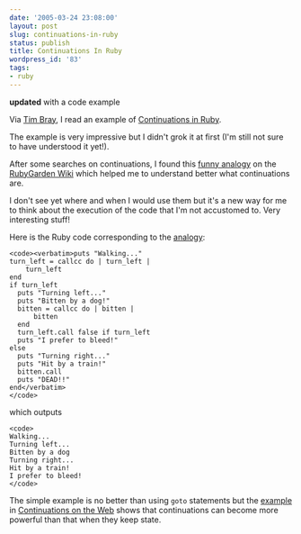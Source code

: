 ```yaml
---
date: '2005-03-24 23:08:00'
layout: post
slug: continuations-in-ruby
status: publish
title: Continuations In Ruby
wordpress_id: '83'
tags:
- ruby
---
```


**updated** with a code example


Via [Tim Bray](http://www.tbray.org/ongoing/When/200x/2005/03/24/Continuations), I read an example of [Continuations in Ruby](http://www.phubuh.org/Media/Writing/Continuations/).  

The example is very impressive but I didn't grok it at first (I'm still not sure to have understood it yet!).






After some searches on continuations, I found this [funny analogy](http://rubygarden.org/ruby?ContinuationExplanation) on the [RubyGarden Wiki](http://rubygarden.org/ruby?) which helped me to understand better what continuations are.  






I don't see yet where and when I would use them but it's a new way for me to think about the execution of the code that I'm not accustomed to. Very interesting stuff!




Here is the Ruby code corresponding to the [analogy](http://rubygarden.org/ruby?ContinuationExplanation):



    
    <code><verbatim>puts "Walking..."
    turn_left = callcc do | turn_left |
        turn_left
    end
    if turn_left
      puts "Turning left..."
      puts "Bitten by a dog!"
      bitten = callcc do | bitten |
          bitten
      end
      turn_left.call false if turn_left
      puts "I prefer to bleed!"
    else
      puts "Turning right..."
      puts "Hit by a train!"
      bitten.call
      puts "DEAD!!"
    end</verbatim>
    </code>




which outputs



    
    <code>
    Walking...
    Turning left...
    Bitten by a dog
    Turning right...
    Hit by a train!
    I prefer to bleed!
    </code>





The simple example is no better than using `goto` statements but the [example](http://www.phubuh.org/Media/Writing/Continuations/multihitman-callcc.html) in
[Continuations on the Web](http://www.phubuh.org/Media/Writing/Continuations/) shows that continuations can become more powerful than that when they keep state.
